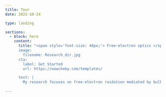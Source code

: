 ```yaml
---
title: Tour
date: 2022-10-24

type: landing

sections:
  - block: hero
    content:
      title: "<span style='font-size: 48px;'> Free-electron optics </span>
      image:        
        filename: Research_dir.jpg
      cta:
        label: Get Started
        url: https://wowchemy.com/templates/ 

      text: |
        My research focuses on free-electron raidation mediated by bulk and nanophotonic materials.
  
---
```

